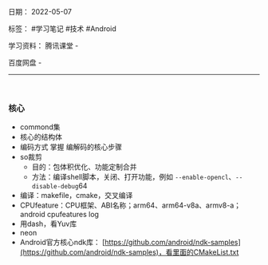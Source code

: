 日期： 2022-05-07

标签： #学习笔记 #技术 #Android 

学习资料： 
腾讯课堂 - 

百度网盘 - 

---
<br>

### 核心
- commond集
- 核心的结构体
- 编码方式 掌握 编解码的核心步骤
- so裁剪
	- 目的：包体积优化、功能定制合并
	- 方法：编译shell脚本，关闭、打开功能，例如 `--enable-opencl`、`--disable-debug`64
- 编译：makefile，cmake，交叉编译
- CPUfeature：CPU框架、ABI名称；arm64、arm64-v8a、armv8-a；android cpufeatures log
- 用dash，看Yuv库
- neon
- Android官方核心ndk库： [https://github.com/android/ndk-samples](https://github.com/android/ndk-samples)，看里面的CMakeList.txt